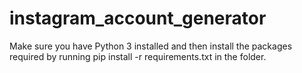 # instagram_account_generator

Make sure you have Python 3 installed and then install the packages required by running pip install -r requirements.txt in the folder.